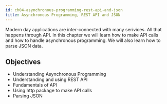 ```yaml
---
id: ch04-asynchronous-programming-rest-api-and-json
title: Asynchronous Programming, REST API and JSON
---
```


Modern day applications are inter-connected with many serivices. All that happens through API. In this chapter we will learn how to make API calls and how to handle asynchronous programming. We will also learn how to parse JSON data.

## Objectives

- Understanding Asynchronous Programming
- Understanding and using REST API
- Fundamentals of API
- Using http package to make API calls
- Parsing JSON
